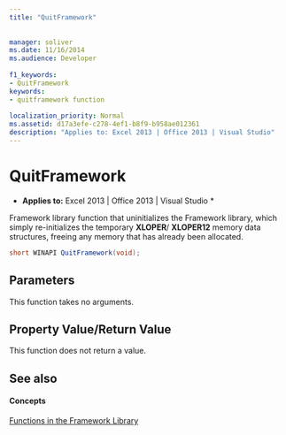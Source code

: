```yaml
---
title: "QuitFramework"
 
 
manager: soliver
ms.date: 11/16/2014
ms.audience: Developer
 
f1_keywords:
- QuitFramework
keywords:
- quitframework function
 
localization_priority: Normal
ms.assetid: d17a3efe-c278-4ef1-b8f9-b958ae012361
description: "Applies to: Excel 2013 | Office 2013 | Visual Studio"
---
```


# QuitFramework

 * **Applies to:** Excel 2013 | Office 2013 | Visual Studio * 
  
Framework library function that uninitializes the Framework library, which simply re-initializes the temporary **XLOPER**/ **XLOPER12** memory data structures, freeing any memory that has already been allocated. 
  
```cs
short WINAPI QuitFramework(void);
```

## Parameters

This function takes no arguments.
  
## Property Value/Return Value

This function does not return a value.
  
## See also

#### Concepts

[Functions in the Framework Library](functions-in-the-framework-library.md)

